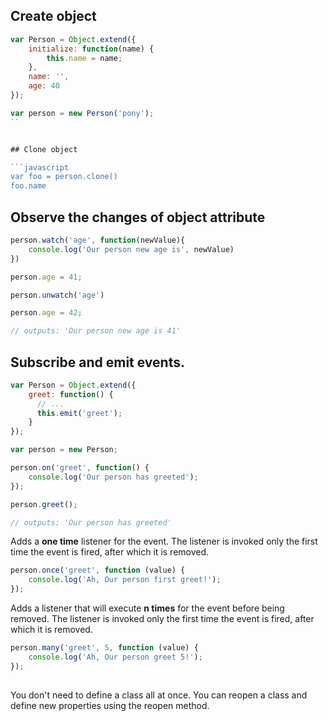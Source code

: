 ## Create object

```javascript
var Person = Object.extend({
    initialize: function(name) {
        this.name = name;
    },
    name: '',
    age: 40
});

var person = new Person('pony');
``


## Clone object

```javascript
var foo = person.clone()
foo.name
```

## Observe the changes of object attribute

```javascript
person.watch('age', function(newValue){
    console.log('Our person new age is', newValue)
})

person.age = 41;

person.unwatch('age')

person.age = 42;

// outputs: 'Our person new age is 41'
```


## Subscribe and emit events.


```javascript
var Person = Object.extend({
    greet: function() {
      // ...
      this.emit('greet');
    }
});

var person = new Person;

person.on('greet', function() {
    console.log('Our person has greeted');
});

person.greet();

// outputs: 'Our person has greeted'
```

Adds a **one time** listener for the event. The listener is invoked only the first time the event is fired, after which it is removed.

```javascript
person.once('greet', function (value) {
    console.log('Ah, Our person first greet!');
});
```

Adds a listener that will execute **n times** for the event before being removed. The listener is invoked only the first time the event is fired, after which it is removed.

```javascript
person.many('greet', 5, function (value) {
    console.log('Ah, Our person greet 5!');
});
```


##

You don't need to define a class all at once. You can reopen a class and define new properties using the reopen method.
